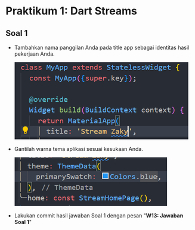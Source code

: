# Praktikum 1: Dart Streams

## Soal 1
<ul>
<li>Tambahkan nama panggilan Anda pada title app sebagai identitas hasil pekerjaan Anda.

![img](docs/images/soal1_1.png)
</li>
<li>Gantilah warna tema aplikasi sesuai kesukaan Anda.

![img](docs/images/soal1_2.png)
</li>
<li>Lakukan commit hasil jawaban Soal 1 dengan pesan "<b>W13: Jawaban Soal 1</b>"</li>
</ul>